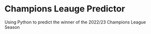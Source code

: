 # Champions Leauge Predictor
 Using Python to predict the winner of the 2022/23 Champions League Season
